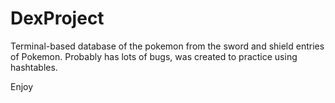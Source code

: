 # DexProject

Terminal-based database of the pokemon from the sword and shield entries of Pokemon. Probably has lots of bugs, was created to practice using hashtables.

Enjoy
